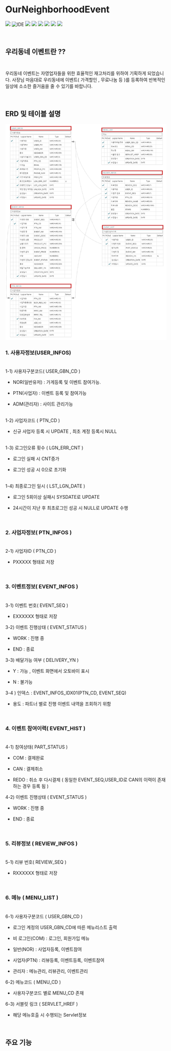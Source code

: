 # OurNeighborhoodEvent<br>

<p>
    <img src="https://img.shields.io/badge/version-1.0.0-rgb(26, 188, 156).svg" />
    <img alt="IDE" src="https://img.shields.io/badge/IDE-Eclipse Jee -rgb(26, 188, 156).svg" />
    <img src="https://img.shields.io/badge/Apache-8.5-green.svg" />
    <img src="https://img.shields.io/badge/spring-4.3.9-green.svg" />
    <img src="https://img.shields.io/badge/java-1.8-blue.svg" />  
    <img src="https://img.shields.io/badge/Mybatis-3.2.2-rgb(243, 156, 18).svg" />
    <img src="https://img.shields.io/badge/Oracle11g -rgb(243, 156, 18).svg" />
    <img src="https://img.shields.io/badge/bootstrap 4.3.7 -rgb(255, 204, 000).svg" />
</p>

<br>

## 우리동네 이벤트란 ??<br><br> 

우리동네 이벤트는 자영업자들을 위한 효율적인 재고처리를 위하여 기획하게 되었습니다.
사장님 마음대로 우리동네에 이벤트( 가격할인 , 무료나눔 등 )를 등록하여 반복적인 일상에 소소한 즐거움을 줄 수 있기를 바랍니다.

<br>

## ERD 및 테이블 설명

![erd](./readmeSource/erd.png)<br>


### 1. 사용자정보(USER_INFOS)<br><br>

1-1) 사용자구분코드( USER_GBN_CD )

- NOR(일반유저) : 가게등록 및 이벤트 참여가능.

- PTN(사업자) : 이벤트 등록 및 참여가능

- ADM(관리자) : 사이트 관리가능

<br>
1-2) 사업자코드 ( PTN_CD )

- 신규 사업자 등록 시 UPDATE , 최초 계정 등록시 NULL

<br>
1-3) 로그인오류 횟수 ( LGN_ERR_CNT )

- 로그인 실패 시 CNT증가

- 로그인 성공 시 0으로 초기화

<br>
1-4) 최종로그인 일시 ( LST_LGN_DATE )

- 로그인 5회이상 실패시 SYSDATE로 UPDATE

- 24시간이 지난 후 최초로그인 성공 시 NULL로 UPDATE 수행

<br>

### 2. 사업자정보( PTN_INFOS )<br><br>


2-1) 사업자ID ( PTN_CD )

- PXXXXX 형태로 저장

<br>

### 3. 이벤트정보( EVENT_INFOS )<br><br>


3-1) 이벤트 번호( EVENT_SEQ )

- EXXXXXX 형태로 저장


3-2) 이벤트 진행상태 ( EVENT_STATUS )

- WORK : 진행 중

- END : 종료


3-3) 배달가능 여부 ( DELIVERY_YN )

- Y : 가능 , 이벤트 화면에서 오토바이 표시

- N : 불가능


3-4 ) 인덱스 : EVENT_INFOS_IDX01(PTN_CD, EVENT_SEQ)

- 용도 : 파트너 별로 진행 이벤트 내역을 조회하기 위함

<br>

### 4. 이벤트 참여이력( EVENT_HIST )<br><br>


4-1) 참여상태( PART_STATUS )

- COM : 결제완료

- CAN : 결제취소

- REDO : 취소 후 다시결제 ( 동일한 EVENT_SEQ,USER_ID로 CAN의 이력이 존재하는 경우 등록 됨 )


4-2) 이벤트 진행상태 ( EVENT_STATUS )


- WORK : 진행 중

- END : 종료

<br>

### 5. 리뷰정보 ( REVIEW_INFOS )<br><br>


5-1) 리뷰 번호( REVIEW_SEQ )

- RXXXXXX 형태로 저장

<br>

### 6. 메뉴 ( MENU_LIST )<br><br>


6-1) 사용자구분코드 ( USER_GBN_CD )

- 로그인 계정의 USER_GBN_CD에 따른 메뉴리스트 출력

- 비 로그인(COM) : 로그인, 회원가입 메뉴

- 일반(NOR) : 사업자등록, 이벤트참여

- 사업자(PTN) : 리뷰등록, 이벤트등록, 이벤트참여

- 관리자 : 메뉴관리, 리뷰관리, 이벤트관리


6-2) 메뉴코드 ( MENU_CD )

- 사용자구분코드 별로 MENU_CD 존재


6-3) 서블릿 링크 ( SERVLET_HREF )

- 해당 메뉴호출 시 수행되는 Servlet정보

<br>

## 주요 기능
